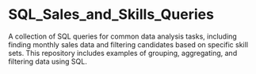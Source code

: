 # SQL_Sales_and_Skills_Queries
A collection of SQL queries for common data analysis tasks, including finding monthly sales data and filtering candidates based on specific skill sets. This repository includes examples of grouping, aggregating, and filtering data using SQL.
